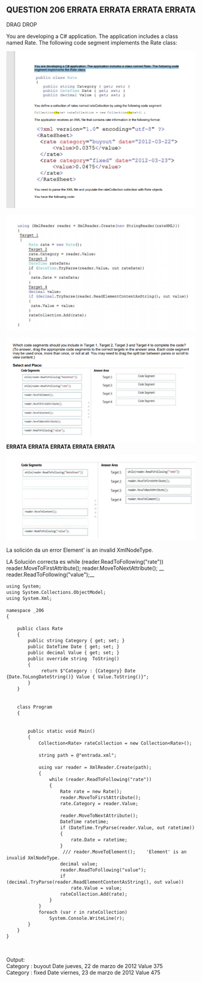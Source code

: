 ## QUESTION 206 __ERRATA__ __ERRATA__ __ERRATA__ __ERRATA__
DRAG DROP

You are developing a C# application. The application includes a class named Rate. The following code
segment implements the Rate class:

![c1](c1.PNG)   

![c2](c2.PNG)  

![c3](c3.PNG)  
__ERRATA__ __ERRATA__ __ERRATA__ __ERRATA__ __ERRATA__  

![c4](c4.PNG)  

La solición da un error Element' is an invalid XmlNodeType.

LA Solución correcta es 
     while (reader.ReadToFollowing("rate"))
     reader.MoveToFirstAttribute();
     reader.MoveToNextAttribute();
     __ reader.ReadToFollowing("value");__


````
using System;
using System.Collections.ObjectModel;
using System.Xml;

namespace _206
{

    public class Rate
    {
        public string Category { get; set; }
        public DateTime Date { get; set; }
        public decimal Value { get; set; }
        public override string  ToString() 
        {
             return $"Category : {Category} Date {Date.ToLongDateString()} Value { Value.ToString()}";  
        }
    }


    class Program
    {


        public static void Main()
        {
            Collection<Rate> rateCollection = new Collection<Rate>();

            string path = @"entrada.xml";

            using var reader = XmlReader.Create(path);
            {
                while (reader.ReadToFollowing("rate"))
                {
                    Rate rate = new Rate();
                    reader.MoveToFirstAttribute();
                    rate.Category = reader.Value;

                    reader.MoveToNextAttribute();
                    DateTime ratetime;
                    if (DateTime.TryParse(reader.Value, out ratetime))
                    {
                        rate.Date = ratetime;
                    }
                     /// reader.MoveToElement();    'Element' is an invalid XmlNodeType.
                    decimal value;
                    reader.ReadToFollowing("value");
                    if (decimal.TryParse(reader.ReadElementContentAsString(), out value))
                        rate.Value = value;
                    rateCollection.Add(rate);
                }
            }
            foreach (var r in rateCollection)
                System.Console.WriteLine(r);
        }
    }
}



````

Output:  
Category : buyout Date jueves, 22 de marzo de 2012 Value 375  
Category : fixed Date viernes, 23 de marzo de 2012 Value 475  